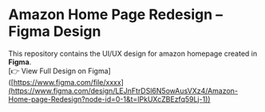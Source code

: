 # Amazon Home Page Redesign – Figma Design
This repository contains the UI/UX design for amazon homepage created in **Figma**.
<br>
[👉 View Full Design on Figma]
<br>
([https://www.figma.com/file/xxxx](https://www.figma.com/design/LEJnFtrDSl6N5owAusVXz4/Amazon-Home-page-Redesign?node-id=0-1&t=IPkUXcZBEzfq59Lj-1))
